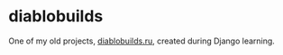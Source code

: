 # diablobuilds

One of my old projects, [diablobuilds.ru](http://diablobuilds.ru/), created during Django learning.
